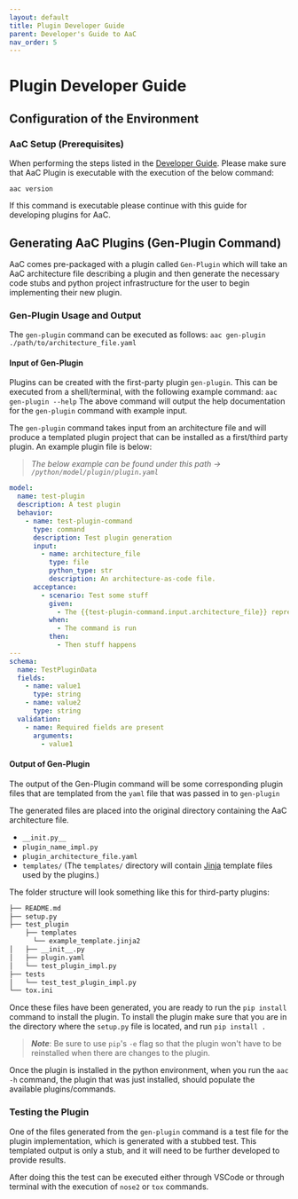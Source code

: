 ```yaml
---
layout: default
title: Plugin Developer Guide
parent: Developer's Guide to AaC
nav_order: 5
---
```


# Plugin Developer Guide

## Configuration of the Environment

### AaC Setup (Prerequisites)

When performing the steps listed in the [Developer Guide](./index.md). Please make sure that AaC Plugin is executable with the execution of the below command:

`aac version`

If this command is executable please continue with this guide for developing plugins for AaC. 

## Generating AaC Plugins (Gen-Plugin Command)

AaC comes pre-packaged with a plugin called `Gen-Plugin` which will take an AaC architecture file describing a plugin and then generate the necessary code stubs and python project infrastructure for the user to begin implementing their new plugin.

### Gen-Plugin Usage and Output

The `gen-plugin` command can be executed as follows: `aac gen-plugin ./path/to/architecture_file.yaml`
#### Input of Gen-Plugin

Plugins can be created with the first-party plugin `gen-plugin`. This can be executed from a shell/terminal, with the following example command:
`aac gen-plugin --help`
The above command will output the help documentation for the `gen-plugin` command with example input.

The `gen-plugin` command takes input from an architecture file and will produce a templated plugin project that can be installed as a first/third party plugin. An example plugin file is below:
> *The below example can be found under this path -> `/python/model/plugin/plugin.yaml`*

```yaml
model:
  name: test-plugin
  description: A test plugin
  behavior:
    - name: test-plugin-command
      type: command
      description: Test plugin generation
      input:
        - name: architecture_file
          type: file
          python_type: str
          description: An architecture-as-code file.
      acceptance:
        - scenario: Test some stuff
          given:
            - The {{test-plugin-command.input.architecture_file}} represent a valid system architecture.
          when:
            - The command is run
          then:
            - Then stuff happens
---
schema:
  name: TestPluginData
  fields:
    - name: value1
      type: string
    - name: value2
      type: string
  validation:
    - name: Required fields are present
      arguments:
        - value1
```

#### Output of Gen-Plugin

The output of the Gen-Plugin command will be some corresponding plugin files that are templated from the `yaml` file that was passed in to `gen-plugin`

The generated files are placed into the original directory containing the AaC architecture file.

- `__init.py__`
- `plugin_name_impl.py`
- `plugin_architecture_file.yaml`
- `templates/` (The `templates/` directory will contain [Jinja](https://palletsprojects.com/p/jinja/) template files used by the plugins.)

The folder structure will look something like this for third-party plugins:

```markdown
├── README.md
├── setup.py
├── test_plugin
    ├── templates
      └── example_template.jinja2
│   ├── __init__.py
│   ├── plugin.yaml
│   └── test_plugin_impl.py
├── tests
│   └── test_test_plugin_impl.py
└── tox.ini
```

Once these files have been generated, you are ready to run the `pip install` command to install the plugin.
To install the plugin make sure that you are in the directory where the `setup.py` file is located, and run `pip install .`
>***Note***: Be sure to use `pip`'s `-e` flag so that the plugin won't have to be reinstalled when there are changes to the plugin.

Once the plugin is installed in the python environment, when you run the `aac -h` command, the plugin that was just installed, should populate the available plugins/commands.

### Testing the Plugin

One of the files generated from the `gen-plugin` command is a test file for the plugin implementation, which is generated with a stubbed test. This templated output is only a stub, and it will need to be further developed to provide results.

After doing this the test can be executed either through VSCode or through terminal with the execution of `nose2` or `tox` commands. 

